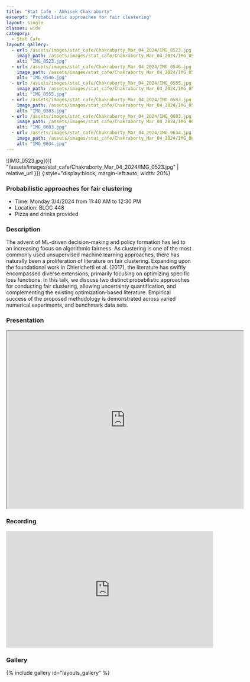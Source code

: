 ```yaml
---
title: "Stat Cafe - Abhisek Chakraborty"
excerpt: "Probabilistic approaches for fair clustering"
layout: single
classes: wide
category: 
  - Stat Cafe
layouts_gallery:
  - url: /assets/images/stat_cafe/Chakraborty_Mar_04_2024/IMG_0523.jpg
    image_path: /assets/images/stat_cafe/Chakraborty_Mar_04_2024/IMG_0523.jpg
    alt: "IMG_0523.jpg"
  - url: /assets/images/stat_cafe/Chakraborty_Mar_04_2024/IMG_0546.jpg
    image_path: /assets/images/stat_cafe/Chakraborty_Mar_04_2024/IMG_0546.jpg
    alt: "IMG_0546.jpg"
  - url: /assets/images/stat_cafe/Chakraborty_Mar_04_2024/IMG_0555.jpg
    image_path: /assets/images/stat_cafe/Chakraborty_Mar_04_2024/IMG_0555.jpg
    alt: "IMG_0555.jpg"
  - url: /assets/images/stat_cafe/Chakraborty_Mar_04_2024/IMG_0583.jpg
    image_path: /assets/images/stat_cafe/Chakraborty_Mar_04_2024/IMG_0583.jpg
    alt: "IMG_0583.jpg"
  - url: /assets/images/stat_cafe/Chakraborty_Mar_04_2024/IMG_0603.jpg
    image_path: /assets/images/stat_cafe/Chakraborty_Mar_04_2024/IMG_0603.jpg
    alt: "IMG_0603.jpg"
  - url: /assets/images/stat_cafe/Chakraborty_Mar_04_2024/IMG_0634.jpg
    image_path: /assets/images/stat_cafe/Chakraborty_Mar_04_2024/IMG_0634.jpg
    alt: "IMG_0634.jpg"
---
```



![IMG_0523.jpg]({{ "/assets/images/stat_cafe/Chakraborty_Mar_04_2024/IMG_0523.jpg" | relative_url }}) {:style="display:block; margin-left:auto; width: 20%}

### Probabilistic approaches for fair clustering

- Time: Monday 3/4/2024 from 11:40 AM to 12:30 PM
- Location: BLOC 448
- Pizza and drinks provided
<!-- - [Presentation]({{ "/assets/files/stat_cafe/Chakraborty_Mar_04_2024/StatCafe_Abhisek_slides.pdf" | relative_url }}) -->
<!-- - [Recording]() -->

### Description
The advent of ML-driven decision-making and policy formation has led to an increasing focus on algorithmic fairness.  As clustering is one of the most commonly used unsupervised machine learning approaches, there has naturally been a proliferation of literature on fair clustering. Expanding upon the foundational work in Chierichetti et al. (2017), the literature has swiftly encompassed diverse extensions, primarily focusing on optimizing specific loss functions. In this talk, we discuss two distinct probabilistic approaches for conducting fair clustering, allowing uncertainty quantification, and complementing the existing optimization-based literature. Empirical success of the proposed methodology is demonstrated across varied numerical experiments, and benchmark data sets.

### Presentation
<iframe src="https://drive.google.com/file/d/1IyPWnSM5_rspF6mbggDeggEkw4SGhw5S/preview" width="640" height="480" allow="autoplay"></iframe>

### Recording
<iframe width="560" height="315" src="https://www.youtube.com/embed/bH4RmJcqT9A?si=tjYJaMJwYoOH0SBy" title="YouTube video player" frameborder="0" allow="accelerometer; autoplay; clipboard-write; encrypted-media; gyroscope; picture-in-picture; web-share" allowfullscreen></iframe>

### Gallery
{% include gallery id="layouts_gallery" %}

